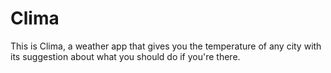 # Clima
This is Clima, a weather app that gives you the temperature of any city with its suggestion about what you should do if you're there.
